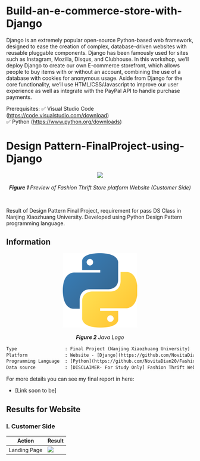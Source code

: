 # Build-an-e-commerce-store-with-Django
Django is an extremely popular open-source Python-based web framework, designed to ease the creation of complex, database-driven websites with reusable pluggable components. Django has been famously used for sites such as Instagram, Mozilla, Disqus, and Clubhouse.  In this workshop, we’ll deploy Django to create our own E-commerce storefront, which allows people to buy items with or without an account, combining the use of a database with cookies for anonymous usage. Aside from Django for the core functionality, we’ll use HTML/CSS/Javascript to improve our user experience as well as integrate with the PayPal API to handle purchase payments.  

Prerequisites: 
✅ Visual Studio Code (https://code.visualstudio.com/download)  
✅ Python (https://www.python.org/downloads)  


# Design Pattern-FinalProject-using-Django

<p align="center">
  <img src="https://github.com/NovitaDian20/Fashion-Thrift-Web-Store-using-python-Django/blob/main/image_repo/Landing.png" width="500" />
</p>

<p align="center"><i><b>Figure 1</b> Preview of Fashion Thrift Store platform Website (Customer Side)</i></p>

<br/>

Result of Design Pattern Final Project, requirement for pass DS Class in Nanjing Xiaozhuang University. Developed using Python Design Pattern programming language.

## Information
<p align="center">
  <img src="https://github.com/NovitaDian20/Fashion-Thrift-Web-Store-using-python-Django/blob/main/image_repo/logo.png" width="200"/>
</p>
<p align="center"><i><b>Figure 2</b> Java Logo</i></p>

```diff
Type                  : Final Project (Nanjing Xiaozhuang University)
Platform              : Website - [Django](https://github.com/NovitaDian20/Fashion-Thrift-Web-Store-using-python-Django/blob/main/image_repo/django_logo.png)
Programming Language  : [Python](https://github.com/NovitaDian20/Fashion-Thrift-Web-Store-using-python-Django/blob/main/image_repo/logo.png)
Data source           : [DISCLAIMER- For Study Only] Fashion Thrift Web Store
```

For more details you can see my final report in here: 
- [Link soon to be]

## Results for Website 
### I. Customer Side
| Action                            | Result                                  |
| -------------                     |------------------                       |
| Landing Page                         | <img src="https://github.com/NovitaDian20/Fashion-Thrift-Web-Store-using-python-Django/blob/main/image_repo/Landing.png" width="500" />      | 







